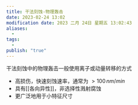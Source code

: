 ```yaml
---
title: 干法刻蚀-物理轰击
date: 2023-02-24 13:02
modification date: 2023 二月 24日 星期五 13:02:43
aliases:
  - 
tags:
  - 
publish: "true"
---
```


干法刻蚀中的物理轰击一般使用离子或动量转移的方式

- 高损伤，快速刻蚀速率，通常为 $\gt 100 \, nm/min$
- 具有[[各向异性]]，非选择性溅射腐蚀
- 更广泛地用于小特征尺寸
